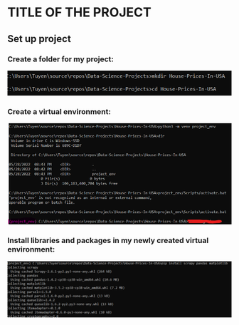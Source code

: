 # TITLE OF THE PROJECT
## Set up project
### Create a folder for my project:
![alt text](https://github.com/tnguyen7s/Data-Science-Projects/blob/main/House-Prices-In-USA/project_images/create_project_folder.png?raw=true)
### Create a virtual environment:
![alt text](https://github.com/tnguyen7s/Data-Science-Projects/blob/main/House-Prices-In-USA/project_images/virtual_env.png?raw=true)
### Install libraries and packages in my newly created virtual environment:
![alt text](https://github.com/tnguyen7s/Data-Science-Projects/blob/main/House-Prices-In-USA/project_images/install_libs.png?raw=true)
